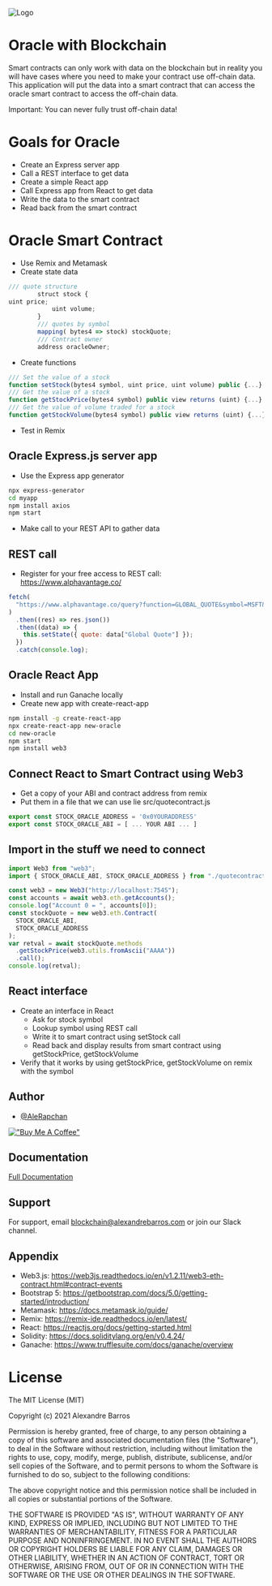![Logo](https://ipfs.io/ipfs/QmXjNaqAtTcaSCNgqnTRDjiQqewtXPDEdaRH97Nbuuruy1?filename=oracle-with-blockchain.png)

# Oracle with Blockchain

Smart contracts can only work with data on the blockchain but in reality you will have cases where you need to make your contract use off-chain data. This application will put the data into a smart contract that can access the oracle smart contract to access the off-chain data.

Important: You can never fully trust off-chain data!

# Goals for Oracle

- Create an Express server app
- Call a REST interface to get data
- Create a simple React app
- Call Express app from React to get data
- Write the data to the smart contract
- Read back from the smart contract

# Oracle Smart Contract

- Use Remix and Metamask
- Create state data

```js
/// quote structure
        struct stock {
uint price;
            uint volume;
        }
        /// quotes by symbol
        mapping( bytes4 => stock) stockQuote;
        /// Contract owner
        address oracleOwner;
```

- Create functions

```js
/// Set the value of a stock
function setStock(bytes4 symbol, uint price, uint volume) public {...}
/// Get the value of a stock
function getStockPrice(bytes4 symbol) public view returns (uint) {...}
/// Get the value of volume traded for a stock
function getStockVolume(bytes4 symbol) public view returns (uint) {...}
```

- Test in Remix

## Oracle Express.js server app

- Use the Express app generator

```bash
npx express-generator
cd myapp
npm install axios
npm start
```

- Make call to your REST API to gather data

## REST call

- Register for your free access to REST call: https://www.alphavantage.co/

```js
fetch(
  "https://www.alphavantage.co/query?function=GLOBAL_QUOTE&symbol=MSFT&apikey=KEY"
)
  .then((res) => res.json())
  .then((data) => {
    this.setState({ quote: data["Global Quote"] });
  })
  .catch(console.log);
```

## Oracle React App

- Install and run Ganache locally
- Create new app with create-react-app

```bash
npm install -g create-react-app
npx create-react-app new-oracle
cd new-oracle
npm start
npm install web3
```

## Connect React to Smart Contract using Web3

- Get a copy of your ABI and contract address from remix
- Put them in a file that we can use lie src/quotecontract.js

```js
export const STOCK_ORACLE_ADDRESS = '0x0YOURADDRESS'
export const STOCK_ORACLE_ABI = [ ... YOUR ABI ... ]
```

## Import in the stuff we need to connect

```js
import Web3 from "web3";
import { STOCK_ORACLE_ABI, STOCK_ORACLE_ADDRESS } from "./quotecontract";

const web3 = new Web3("http://localhost:7545");
const accounts = await web3.eth.getAccounts();
console.log("Account 0 = ", accounts[0]);
const stockQuote = new web3.eth.Contract(
  STOCK_ORACLE_ABI,
  STOCK_ORACLE_ADDRESS
);
var retval = await stockQuote.methods
  .getStockPrice(web3.utils.fromAscii("AAAA"))
  .call();
console.log(retval);
```

## React interface

- Create an interface in React
  - Ask for stock symbol
  - Lookup symbol using REST call
  - Write it to smart contract using setStock call
  - Read back and display results from smart contract using getStockPrice, getStockVolume
- Verify that it works by using getStockPrice, getStockVolume on remix with the
  symbol

## Author

- [@AleRapchan](https://www.github.com/AleRapchan)

[!["Buy Me A Coffee"](https://www.buymeacoffee.com/assets/img/custom_images/orange_img.png)](https://www.buymeacoffee.com/alerapchan)

## Documentation

[Full Documentation](https://rapchan.gitbook.io/green-energy-tracker/)

## Support

For support, email blockchain@alexandrebarros.com or join our Slack channel.

## Appendix

- Web3.js: https://web3js.readthedocs.io/en/v1.2.11/web3-eth-contract.html#contract-events
- Bootstrap 5: https://getbootstrap.com/docs/5.0/getting-started/introduction/
- Metamask: https://docs.metamask.io/guide/
- Remix: https://remix-ide.readthedocs.io/en/latest/
- React: https://reactjs.org/docs/getting-started.html
- Solidity: https://docs.soliditylang.org/en/v0.4.24/
- Ganache: https://www.trufflesuite.com/docs/ganache/overview

# License

The MIT License (MIT)

Copyright (c) 2021 Alexandre Barros

Permission is hereby granted, free of charge, to any person obtaining a copy of this software and associated documentation files (the "Software"), to deal in the Software without restriction, including without limitation the rights to use, copy, modify, merge, publish, distribute, sublicense, and/or sell copies of the Software, and to permit persons to whom the Software is furnished to do so, subject to the following conditions:

The above copyright notice and this permission notice shall be included in all copies or substantial portions of the Software.

THE SOFTWARE IS PROVIDED "AS IS", WITHOUT WARRANTY OF ANY KIND, EXPRESS OR IMPLIED, INCLUDING BUT NOT LIMITED TO THE WARRANTIES OF MERCHANTABILITY, FITNESS FOR A PARTICULAR PURPOSE AND NONINFRINGEMENT. IN NO EVENT SHALL THE AUTHORS OR COPYRIGHT HOLDERS BE LIABLE FOR ANY CLAIM, DAMAGES OR OTHER LIABILITY, WHETHER IN AN ACTION OF CONTRACT, TORT OR OTHERWISE, ARISING FROM, OUT OF OR IN CONNECTION WITH THE SOFTWARE OR THE USE OR OTHER DEALINGS IN THE SOFTWARE.

